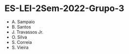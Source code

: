 # ES-LEI-2Sem-2022-Grupo-3

* A. Sampaio
* B. Santos
* J. Travassos Jr.
* O. Silva
* S. Correia
* S. Vieira